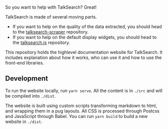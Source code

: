 So you want to help with TalkSearch? Great!

TalkSearch is made of several moving parts.

- If you want to help on the quality of the data extracted, you should head to
  the [talksearch-scraper][1] repository.
- If you want to help on the default display widgets, you should head to the
  [talksearch.js][2] repository.

This repository holds the highlevel documentation website for TalkSearch. It
includes explanation about how it works, who can use it and how to use the
front-end libraries.

## Development

To run the website locally, run `yarn serve`. All the content is in `./src` and
will be compiled into `./dist`.

The website is built using custom scripts transforming markdown to html, and
wrapping them in a pug layouts. All CSS is processed through Postcss and
JavaScript through Babel. You can run `yarn build` to build a new website in
`./dist`.


[1]: https://github.com/algolia/talksearch-scraper
[2]: https://github.com/algolia/talksearch.js
